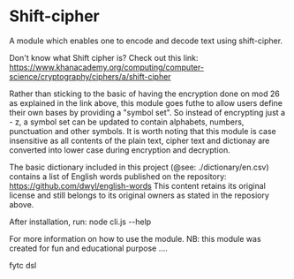 Shift-cipher
============

A module which enables one to encode and decode text using shift-cipher.

Don't know what Shift cipher is?
Check out this link: https://www.khanacademy.org/computing/computer-science/cryptography/ciphers/a/shift-cipher


Rather than sticking to the basic of having the encryption done on mod 26 as explained in the link above, this module
goes futhe to allow users define their own bases by providing a "symbol set".
So instead of encrypting just a - z, a symbol set can be updated to contain alphabets, numbers, punctuation and other symbols.
It is worth noting that this module is case insensitive as all contents of the plain text, cipher text and dictionay are converted into
lower case during encryption and decryption.

The basic dictionary included in this project (@see: ./dictionary/en.csv) contains a list of English words published on the
repository:    https://github.com/dwyl/english-words
This content retains its original license and still belongs to its original owners as stated in the reposiory above.



After installation,
run: node cli.js --help

For more information on how to use the module.
NB: this module was created for fun and educational purpose ....



fytc dsl

